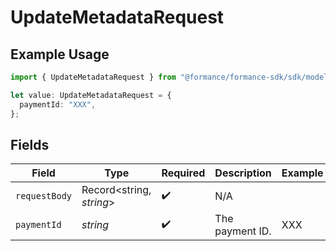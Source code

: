 # UpdateMetadataRequest

## Example Usage

```typescript
import { UpdateMetadataRequest } from "@formance/formance-sdk/sdk/models/operations";

let value: UpdateMetadataRequest = {
  paymentId: "XXX",
};
```

## Fields

| Field                    | Type                     | Required                 | Description              | Example                  |
| ------------------------ | ------------------------ | ------------------------ | ------------------------ | ------------------------ |
| `requestBody`            | Record<string, *string*> | :heavy_check_mark:       | N/A                      |                          |
| `paymentId`              | *string*                 | :heavy_check_mark:       | The payment ID.          | XXX                      |